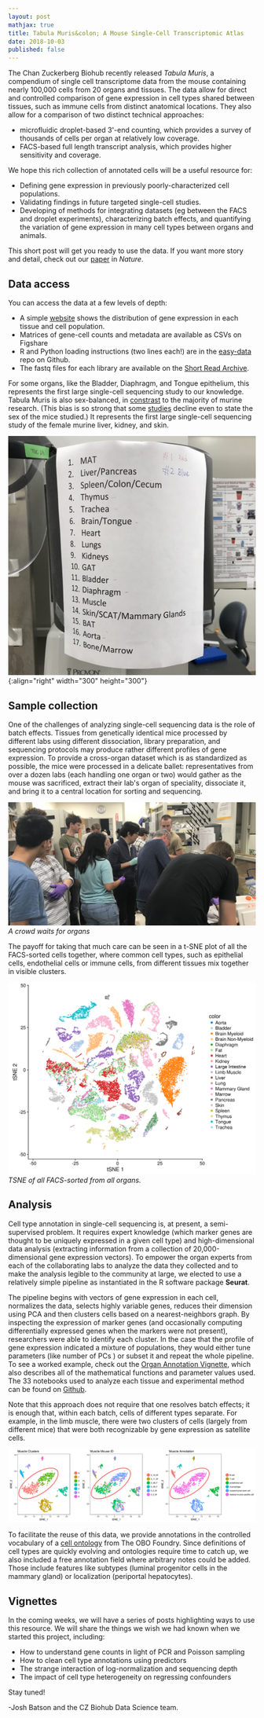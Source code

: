 ```yaml
---
layout: post
mathjax: true
title: Tabula Muris&colon; A Mouse Single-Cell Transcriptomic Atlas
date: 2018-10-03
published: false
---
```


The Chan Zuckerberg Biohub recently released _Tabula Muris_, a compendium of single cell transcriptome data from the mouse containing nearly 100,000 cells from 20 organs and tissues. The data allow for direct and controlled comparison of gene expression in cell types shared between tissues, such as immune cells from distinct anatomical locations. They also allow for a comparison of two distinct technical approaches:

* microfluidic droplet-based 3'-end counting, which provides a survey of thousands of cells per organ at relatively low coverage.
* FACS-based full length transcript analysis, which provides higher sensitivity and coverage.

We hope this rich collection of annotated cells will be a useful resource for:

* Defining gene expression in previously poorly-characterized cell populations.
* Validating findings in future targeted single-cell studies.
* Developing of methods for integrating datasets (eg between the FACS and droplet experiments), characterizing batch effects, and quantifying the variation of gene expression in many cell types between organs and animals.

This short post will get you ready to use the data. If you want more story and detail, check out our [paper](https://doi.org/10.1038/s41586-018-0590-4) in _Nature_.

## Data access

You can access the data at a few levels of depth:

* A simple [website](http://tabula-muris.ds.czbiohub.org/) shows the distribution of gene expression in each tissue and cell population.
* Matrices of gene-cell counts and metadata are available as CSVs on Figshare
* R and Python loading instructions (two lines each!) are in the [easy-data](https://github.com/czi-hca-comp-tools/easy-data/blob/master/datasets/tabula_muris.md#count-files-for-r) repo on Github.
* The fastq files for each library are available on the [Short Read Archive](https://www.ncbi.nlm.nih.gov/sra/?term=SRP131661).

For some organs, like the Bladder, Diaphragm, and Tongue epithelium, this represents the first large single-cell sequencing study to our knowledge. Tabula Muris is also sex-balanced, in [constrast](https://www.the-scientist.com/?articles.view/articleNo/48616/title/How-Much-Do-Sex-Differences-Matter-in-Mouse-Studies-/) to the majority of murine research. (This bias is so strong that some [studies](https://www.cell.com/action/showMethods?pii=S2405-4712%2816%2930265-4) decline even to state the sex of the mice studied.) It represents the first large single-cell sequencing study of the female murine liver, kidney, and skin.

![list of organs](/images/Introduction/list_of_organs.jpg){:align="right" width="300" height="300"}

## Sample collection
One of the challenges of analyzing single-cell sequencing data is the role of batch effects. Tissues from genetically identical mice processed by different labs using different dissociation, library preparation, and sequencing protocols may produce rather different profiles of gene expression. To provide a cross-organ dataset which is as standardized as possible, the mice were processed in a delicate ballet: representatives from over a dozen labs (each handling one organ or two) would gather as the mouse was sacrificed, extract their lab's organ of speciality, dissociate it, and bring it to a central location for sorting and sequencing.

![jpg](/images/Introduction/crowd_for_organs.jpg)
*A crowd waits for organs*

The payoff for taking that much care can be seen in a t-SNE plot of all the FACS-sorted cells together, where common cell types, such as epithelial cells, endothelial cells or immune cells, from different tissues mix together in visible clusters.

![](/images/Introduction/facs_tsne_by_tissue.png)
*TSNE of all FACS-sorted from all organs.*

## Analysis

Cell type annotation in single-cell sequencing is, at present, a semi-supervised problem. It requires expert knowledge (which marker genes are thought to be uniquely expressed in a given cell type) and high-dimensional data analysis (extracting information from a collection of 20,000-dimensional gene expression vectors). To empower the organ experts from each of the collaborating labs to analyze the data they collected and to make the analysis legible to the community at large, we elected to use a relatively simple pipeline as instantiated in the R software package **Seurat**.

The pipeline begins with vectors of gene expression in each cell, normalizes the data, selects highly variable genes, reduces their dimension using PCA and then clusters cells based on a nearest-neighbors graph. By inspecting the expression of marker genes (and occasionally computing differentially expressed genes when the markers were not present), researchers were able to identify each cluster. In the case that the profile of gene expression indicated a mixture of populations, they would either tune parameters (like number of PCs ) or subset it and repeat the whole pipeline. To see a worked example, check out the [Organ Annotation Vignette](/files/Organ_Annotation_Vignette.pdf), which also describes all of the mathematical functions and parameter values used. The 33 notebooks used to analyze each tissue and experimental method can be found on [Github](https://github.com/czbiohub/tabula-muris/tree/master/00_data_ingest/02_tissue_analysis_rmd).

Note that this approach does not require that one resolves batch effects; it is enough that, within each batch, cells of different types separate. For example, in the limb muscle, there were two clusters of cells (largely from different mice) that were both recognizable by gene expression as satellite cells.

<img src="/images/Introduction/muscle.png" alt="muscle tsne" width="1500px"/>

To facilitate the reuse of this data, we provide annotations in the controlled vocabulary of a [cell ontology](http://obofoundry.org/ontology/cl.html) from The OBO Foundry. Since definitions of cell types are quickly evolving and ontologies require time to catch up, we also included a free annotation field where arbitrary notes could be added. Those include features like subtypes (luminal progenitor cells in the mammary gland) or localization (periportal hepatocytes).

## Vignettes

In the coming weeks, we will have a series of posts highlighting ways to use this resource. We will share the things we wish we had known when we started this project, including:

* How to understand gene counts in light of PCR and Poisson sampling
* How to clean cell type annotations using predictors
* The strange interaction of log-normalization and sequencing depth
* The impact of cell type heterogeneity on regressing confounders

Stay tuned!

-Josh Batson and the CZ Biohub Data Science team.
